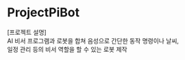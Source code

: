 # ProjectPiBot

[프로젝트 설명]\
 AI 비서 프로그램과 로봇을 합쳐 음성으로 간단한 동작 명령이나 날씨,\
 일정 관리 등의 비서 역할을 할 수 있는 로봇 제작
 
